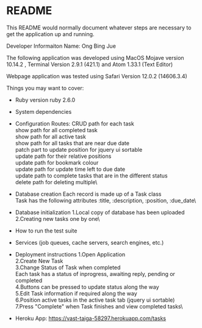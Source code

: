 # README

This README would normally document whatever steps are necessary to get the application up and running.

Developer Informaiton
Name: Ong Bing Jue

The following application was developed using MacOS Mojave version 10.14.2 , Terminal Version 2.9.1 (421.1) and Atom 1.33.1 (Text Editor)

Webpage application was tested using Safari Version 12.0.2 (14606.3.4)

Things you may want to cover:

* Ruby version
ruby 2.6.0

* System dependencies

* Configuration
Routes:
CRUD path for each task\
show path for all completed task\
show path for all active task\
show path for all tasks that are near due date\
patch part to update position for jquery ui sortable\
update path for their relative positions\
update path for bookmark colour\
update path for update time left to due date\
update path to complete tasks that are in the different status\
delete path for deleting multiple\


* Database creation
Each record is made up of a Task class\
Task has the following attributes :title, :description, :position, :due_date\

* Database initialization
1.Local copy of database has been uploaded\
2.Creating new tasks one by one\

* How to run the test suite

* Services (job queues, cache servers, search engines, etc.)

* Deployment instructions
1.Open Application\
2.Create New Task\
3.Change Status of Task when completed\
  Each task has a status of inprogress, awaiting reply, pending or completed\
4.Buttons can be pressed to update status along the way\
5.Edit Task information if required along the way\
6.Position active tasks in the active task tab (jquery ui sortable)\
7.Press "Complete" when Task finishes and view completed tasks\


* Heroku App:
https://vast-taiga-58297.herokuapp.com/tasks
